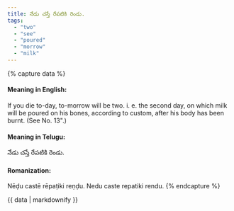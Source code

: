 ```yaml
---
title: నేడు చస్తే రేపటికి రెండు.
tags:
  - "two"
  - "see"
  - "poured"
  - "morrow"
  - "milk"
---
```


{% capture data %}
#### Meaning in English:
If you die to-day, to-morrow will be two.
i. e. the second day, on which milk will be poured on his bones, according to custom, after his body has been burnt.
(See No. 13".)

#### Meaning in Telugu:
నేడు చస్తే రేపటికి రెండు.

#### Romanization:
Nēḍu castē rēpaṭiki reṇḍu.
Nedu caste repatiki rendu.
{% endcapture %}

{{ data | markdownify }}

